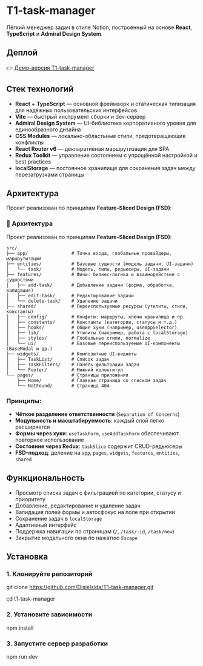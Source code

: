 # T1-task-manager

Лёгкий менеджер задач в стиле Notion, построенный на основе **React**, **TypeScript** и **Admiral Design System**.

## Деплой

👉 [Демо-версия T1-task-manager](https://t1-task-manager.onrender.com/)

## Стек технологий

- **React** + **TypeScript** — основной фреймворк и статическая типизация для надёжных пользовательских интерфейсов  
- **Vite** — быстрый инструмент сборки и dev-сервер  
- **Admiral Design System** — UI-библиотека корпоративного уровня для единообразного дизайна  
- **CSS Modules** — локально-областьные стили, предотвращающие конфликты  
- **React Router v6** — декларативная маршрутизация для SPA  
- **Redux Toolkit** — управление состоянием с упрощённой настройкой и best practices  
- **localStorage** — постоянное хранилище для сохранения задач между перезагрузками страницы  

## Архитектура

Проект реализован по принципам **Feature-Sliced Design (FSD)**:

### 🧱 Архитектура

Проект реализован по принципам **Feature-Sliced Design (FSD)**:

```plaintext
src/
├── app/                # Точка входа, глобальные провайдеры, маршрутизация
├── entities/           # Базовые сущности (модель задачи, UI-задачи)
│   └── task/           # Модель, типы, редьюсеры, UI-задачи
├── features/           # Фичи: бизнес-логика и взаимодействие с сущностями
│   ├── add-task/       # Добавление задачи (форма, обработка, валидация)
│   ├── edit-task/      # Редактирование задачи
│   └── delete-task/    # Удаление задачи
├── shared/             # Переиспользуемые ресурсы (утилиты, стили, константы)
│   ├── config/         # Конфиги: маршруты, ключи хранилища и пр.
│   ├── constants/      # Константы (категории, статусы и т.д.)
│   ├── hooks/          # Общие хуки (например, useAppSelector)
│   ├── lib/            # Утилиты (например, работа с localStorage)
│   ├── styles/         # Глобальные стили, normalize
│   └── ui/             # Базовые переиспользуемые UI-компоненты (BaseModal и др.)
├── widgets/            # Композитные UI-виджеты
│   ├── TaskList/       # Список задач
│   ├── TaskFilters/    # Панель фильтрации задач
│   └── Footer/         # Нижний колонтитул
└── pages/              # Страницы приложения
    ├── Home/           # Главная страница со списком задач
    └── NotFound/       # Страница 404
```


### Принципы:

- **Чёткое разделение ответственности** (`Separation of Concerns`)
- **Модульность и масштабируемость**: каждый слой легко расширяется
- **Формы через хуки**: `useTaskForm`, `useAddTaskForm` обеспечивают повторное использование
- **Состояние через Redux**: `taskSlice` содержит CRUD-редьюсеры
- **FSD-подход**: деление на `app`, `pages`, `widgets`, `features`, `entities`, `shared`

## Функциональность

- Просмотр списка задач с фильтрацией по категории, статусу и приоритету
- Добавление, редактирование и удаление задач
- Валидация полей формы и автосфокус на поле при открытии
- Сохранение задач в `localStorage`
- Адаптивный интерфейс
- Поддержка навигации по страницам (`/`, `/task/:id`, `/task/new`)
- Закрытие модального окна по нажатию `Escape`


## Установка

### 1. Клонируйте репозиторий
git clone https://github.com/Disielsida/T1-task-manager.git

cd t1-task-manager

### 2. Установите зависимости
npm install

### 3. Запустите сервер разработки
npm run dev



